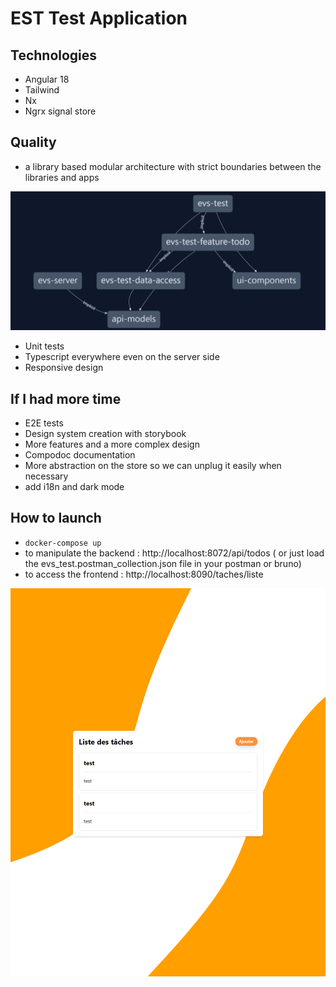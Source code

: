 # EST Test Application
## Technologies
- Angular 18
- Tailwind
- Nx
- Ngrx signal store

## Quality
- a library based modular architecture with strict boundaries between the libraries and apps 

![dependency graph](graph.png "Dependency graph")

- Unit tests
- Typescript everywhere even on the server side
- Responsive design

## If I had more time 
- E2E tests
- Design system creation with storybook
- More features and a more complex design
- Compodoc documentation
- More abstraction on the store so we can unplug it easily when necessary
- add i18n and dark mode

## How to launch
- ``docker-compose up``
- to manipulate the backend : http://localhost:8072/api/todos ( or just load the evs_test.postman_collection.json file in your postman or bruno)
- to access the frontend : http://localhost:8090/taches/liste

![application](app.png "App")
